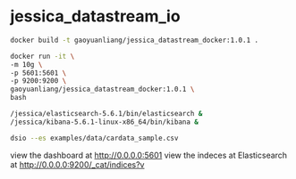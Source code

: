 # jessica_datastream_io


```bash
docker build -t gaoyuanliang/jessica_datastream_docker:1.0.1 .

docker run -it \
-m 10g \
-p 5601:5601 \
-p 9200:9200 \
gaoyuanliang/jessica_datastream_docker:1.0.1 \
bash
```

```bash
/jessica/elasticsearch-5.6.1/bin/elasticsearch &
/jessica/kibana-5.6.1-linux-x86_64/bin/kibana &

dsio --es examples/data/cardata_sample.csv
```

view the dashboard at http://0.0.0.0:5601
view the indeces at Elasticsearch at http://0.0.0.0:9200/_cat/indices?v
